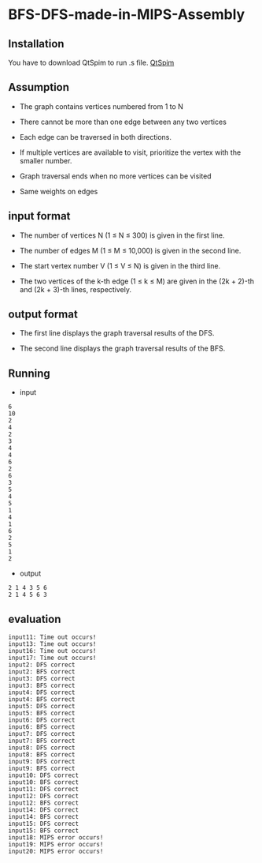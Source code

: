 # BFS-DFS-made-in-MIPS-Assembly

## Installation

You have to download QtSpim to run .s file.
[QtSpim](http://spimsimulator.sourceforge.net/)

## Assumption

- The graph contains vertices numbered from 1 to N

- There cannot be more than one edge between any two vertices

- Each edge can be traversed in both directions.

- If multiple vertices are available to visit, prioritize the vertex with the smaller
number.

- Graph traversal ends when no more vertices can be visited

- Same weights on edges

## input format

- The number of vertices N (1 ≤ N ≤ 300) is given in the first line.

- The number of edges M (1 ≤ M ≤ 10,000) is given in the second line.

- The start vertex number V (1 ≤ V ≤ N) is given in the third line.

- The two vertices of the k-th edge (1 ≤ k ≤ M) are given in the (2k + 2)-th and
(2k + 3)-th lines, respectively.

## output format

- The first line displays the graph traversal results of the DFS.

- The second line displays the graph traversal results of the BFS.

## Running

- input

```
6
10
2
4
2
3
4
4
6
2
6
3
5
4
5
1
4
1
6
2
5
1
2
```

- output

```
2 1 4 3 5 6
2 1 4 5 6 3
```

## evaluation

```
input11: Time out occurs!
input13: Time out occurs!
input16: Time out occurs!
input17: Time out occurs!
input2: DFS correct
input2: BFS correct
input3: DFS correct
input3: BFS correct
input4: DFS correct
input4: BFS correct
input5: DFS correct
input5: BFS correct
input6: DFS correct
input6: BFS correct
input7: DFS correct
input7: BFS correct
input8: DFS correct
input8: BFS correct
input9: DFS correct
input9: BFS correct
input10: DFS correct
input10: BFS correct
input11: DFS correct
input12: DFS correct
input12: BFS correct
input14: DFS correct
input14: BFS correct
input15: DFS correct
input15: BFS correct
input18: MIPS error occurs!
input19: MIPS error occurs!
input20: MIPS error occurs!
```
